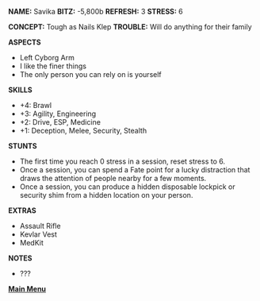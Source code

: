 **NAME:** Savika
**BITZ:** -5,800b
**REFRESH:** 3
**STRESS:** 6

**CONCEPT:** Tough as Nails Klep
**TROUBLE:** Will do anything for their family

**ASPECTS** 
- Left Cyborg Arm
- I like the finer things
- The only person you can rely on is yourself

**SKILLS**
- +4: Brawl
- +3: Agility, Engineering
- +2: Drive, ESP, Medicine
- +1: Deception, Melee, Security, Stealth

**STUNTS**
- The first time you reach 0 stress in a session, reset stress to 6.
- Once a session, you can spend a Fate point for a lucky distraction that draws the attention of people nearby for a few moments.
- Once a session, you can produce a hidden disposable lockpick or security shim from a hidden location on your person.

**EXTRAS**
- Assault Rifle
- Kevlar Vest
- MedKit

**NOTES**
- ???

 **[Main Menu](../README.md)**